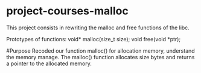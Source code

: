 # project-courses-malloc
This project consists in rewriting the malloc and free functions of the libc.

Prototypes of functions:
void*   malloc(size_t size);
void    free(void *ptr);

#Purpose
Recoded our function malloc() for allocation memory, understand the memory manage.
The malloc() function allocates size bytes and returns a pointer to the allocated memory.
